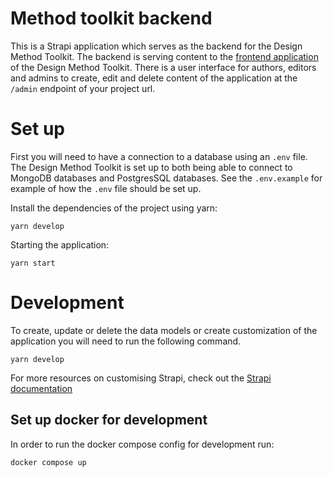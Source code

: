 # Method toolkit backend
This is a Strapi application which serves as the backend for the Design Method Toolkit. The backend is serving content to the [frontend application](https://github.com/dhis2designlab/method-toolkit-frontend) of the Design Method Toolkit. There is a user interface for authors, editors and admins to create, edit and delete content of the application at the `/admin` endpoint of your project url. 

# Set up
First you will need to have a connection to a database using an `.env` file. The Design Method Toolkit is set up to both being able to connect to MongoDB databases and PostgresSQL databases. See the `.env.example` for example of how the `.env` file should be set up.

Install the dependencies of the project using yarn:
```
yarn develop
```

Starting the application:
```
yarn start
```

# Development
To create, update or delete the data models or create customization of the application you will need to run the following command.
```
yarn develop
```

For more resources on customising Strapi, check out the [Strapi documentation](https://docs.strapi.io/developer-docs/latest/getting-started/introduction.html)

## Set up docker for development
In order to run the docker compose config for development run:
```
docker compose up
```
